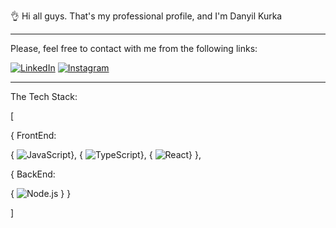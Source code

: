 👌 Hi all guys. That's my professional profile, and I'm Danyil Kurka
<hr/>

Please, feel free to contact with me from the following links:

[![LinkedIn](https://img.shields.io/badge/LinkedIn-%230077B5.svg?logo=linkedin&logoColor=white)](https://www.linkedin.com/in/danyil-kurka-8bb791217)
[![Instagram](https://img.shields.io/badge/Instagram-%23E4405F.svg?logo=Instagram&logoColor=white)](https://google.com)

<hr/>
The Tech Stack: 

[ 
  
  { FrontEnd: 
  
{ ![JavaScript](https://img.shields.io/badge/-JavaScript-000?&logo=JavaScript)}, { ![TypeScript](https://img.shields.io/badge/-TypeScript-000?&logo=TypeScript)}, { ![React](https://img.shields.io/badge/-React-000?&logo=React)} },

  { BackEnd:  
  
  { ![Node.js](https://img.shields.io/badge/-Node.js-000?&logo=node.js) } }
  
]
